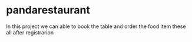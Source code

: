 # pandarestaurant
In this project we can able to book the table and order the food item these all after registrarion 

